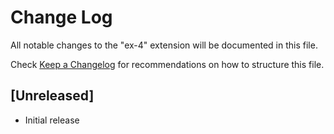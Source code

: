 # Change Log

All notable changes to the "ex-4" extension will be documented in this file.

Check [Keep a Changelog](http://keepachangelog.com/) for recommendations on how to structure this file.

## [Unreleased]

- Initial release